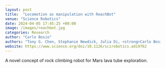 ```yaml
---
layout: post
title:  "Locomotion as manipulation with ReachBot"
venue: "Science Robotics"
date: 2024-04-05 17:45:25 +00:00
image: /images/reachbot.jpg
categories: Research
author: "Carlo Bosio"
authors: "Tony G. Chen, Stephanie Newdick, Julia Di, <strong>Carlo Bosio</strong>, Nitin Ongole, Mathieu Lapôtre, Marco Pavone, Mark R. Cutkosky"
website: https://www.science.org/doi/10.1126/scirobotics.adi9762
---
```

A novel concept of rock climbing robot for Mars lava tube exploration.